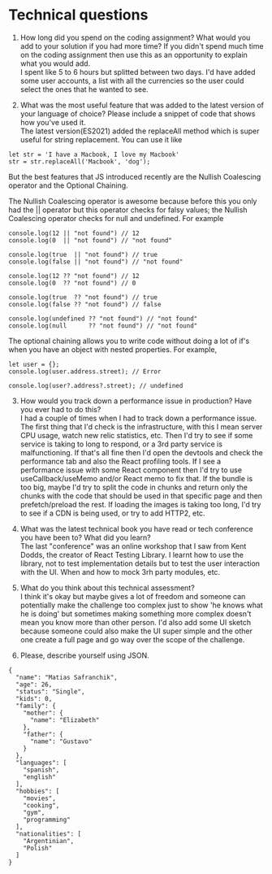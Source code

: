 # Technical questions

1. How long did you spend on the coding assignment? What would you add to your solution if you had more time? If you didn't spend much time on the coding assignment then use this as an opportunity to explain what you would add.\
I spent like 5 to 6 hours but splitted between two days. I'd have added some user accounts, a list with all the currencies so the user could select the ones that he wanted to see.

2. What was the most useful feature that was added to the latest version of your language of choice? Please include a snippet of code that shows how you've used it.\
The latest version(ES2021) added the replaceAll method which is super useful for string replacement. You can use it like 

```
let str = 'I have a Macbook, I love my Macbook'
str = str.replaceAll('Macbook', 'dog');
```

But the best features that JS introduced recently are the Nullish Coalescing operator and the Optional Chaining.

The Nullish Coalescing operator is awesome because before this you only had the || operator but this operator checks for falsy values; the Nullish Coalescing operator checks for null and undefined. For example 

```
console.log(12 || "not found") // 12
console.log(0  || "not found") // "not found"

console.log(true  || "not found") // true
console.log(false || "not found") // "not found"

console.log(12 ?? "not found") // 12
console.log(0  ?? "not found") // 0

console.log(true  ?? "not found") // true
console.log(false ?? "not found") // false

console.log(undefined ?? "not found") // "not found"
console.log(null      ?? "not found") // "not found"
```

The optional chaining allows you to write code without doing a lot of if's when you have an object with nested properties. For example,

```
let user = {};
console.log(user.address.street); // Error

console.log(user?.address?.street); // undefined
```

3. How would you track down a performance issue in production? Have you ever had to do this?\
I had a couple of times when I had to track down a performance issue. The first thing that I'd check is the infrastructure, with this I mean server CPU usage, watch new relic statistics, etc. Then I'd try to see if some service is taking to long to respond, or a 3rd party service is malfunctioning.
If that's all fine then I'd open the devtools and check the performance tab and also the React profiling tools. If I see a performance issue with some React component then I'd try to use useCallback/useMemo and/or React memo to fix that.
If the bundle is too big, maybe I'd try to split the code in chunks and return only the chunks with the code that should be used in that specific page and then prefetch/preload the rest.
If loading the images is taking too long, I'd try to see if a CDN is being used, or try to add HTTP2, etc.

4. What was the latest technical book you have read or tech conference you have been to? What did you
learn?\
The last "conference" was an online workshop that I saw from Kent Dodds, the creator of React Testing Library. I learnt how to use the library, not to test implementation details but to test the user interaction with the UI. When and how to mock 3rh party modules, etc.

5. What do you think about this technical assessment?\
I think it's okay but maybe gives a lot of freedom and someone can potentially make the challenge too complex just to show 'he knows what he is doing' but sometimes making something more complex doesn't mean you know more than other person. I'd also add some UI sketch because someone could also make the UI super simple and the other one create a full page and go way over the scope of the challenge.

6. Please, describe yourself using JSON.
```
{
  "name": "Matias Safranchik",
  "age": 26,
  "status": "Single",
  "kids": 0,
  "family": {
    "mother": {
      "name": "Elizabeth"
    },
    "father": {
      "name": "Gustavo"
    }
  },
  "languages": [
    "spanish",
    "english"
  ],
  "hobbies": [
    "movies",
    "cooking",
    "gym",
    "programming"
  ],
  "nationalities": [
    "Argentinian",
    "Polish"
  ]
}
```